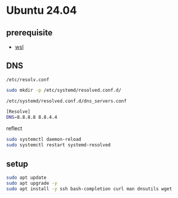 # Ubuntu 24.04

## prerequisite

- [wsl](../wsl)

## DNS

`/etc/resolv.conf`

```sh
sudo mkdir -p /etc/systemd/resolved.conf.d/
```

`/etc/systemd/resolved.conf.d/dns_servers.conf`

```sh
[Resolve]
DNS=8.8.8.8 8.8.4.4
```

reflect

```sh
sudo systemctl daemon-reload
sudo systemctl restart systemd-resolved
```

## setup

```sh
sudo apt update
sudo apt upgrade -y
sudo apt install -y ssh bash-completion curl man dnsutils wget
```

